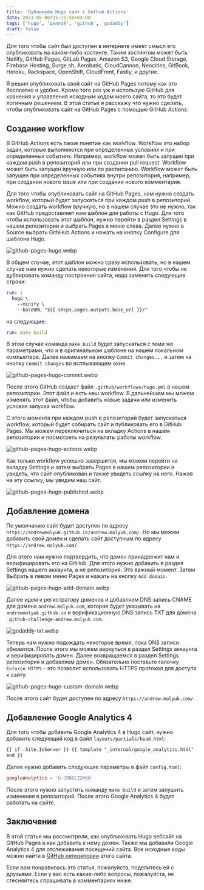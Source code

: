 ```yaml
---
title: 'Публикуем Hugo сайт с Guthub Actions'
date: 2023-05-06T15:25:58+03:00
tags: ['hugo', 'деплой', 'github', 'godaddy']
draft: false
---
```


Для того чтобы сайт был доступен в интернете имеет смысл его опубликовать на
каком-либо хостинге. Таким хостингом может быть Netlify, GitHub Pages, GitLab
Pages, Amazon S3, Google Cloud Storage, Firebase Hosting, Surge.sh, Aerobatic,
CloudCannon, Neocities, GitBook, Heroku, Rackspace, OpenShift, CloudFront,
Fastly, и другие.

<!--more-->

Я решил опубликовать свой сайт на GitHub Pages потому как это бесплатно и
удобно. Кроме того раз уж я использую GitHub для хранения и управления исходным
кодом моего сайта, то это будет логичным решением. В этой статье я расскажу что
нужно сделать, чтобы опубликовать сайт на GitHub Pages с помощью GitHub Actions.

## Создание workflow

В GitHub Actions есть такое понятие как workflow. Workflow это набор задач,
которые выполняются при определенных условиях и при определенных событиях.
Например, workflow может быть запущен при каждом push в репозиторий или при
создании pull request. Workflow может быть запущен вручную или по расписанию.
Workflow может быть запущен при определенных событиях внутри репозитория,
например, при создании нового issue или при создании нового комментария.

Для того чтобы опубликовать сайт на GitHub Pages, нам нужно создать workflow,
который будет запускаться при каждом push в репозиторий. Можно создать workflow
вручную, но в нашем случае это не нужно, так как GitHub предоставляет нам шаблон
для работы с Hugo. Для того чтобы использовать этот шаблон, нужно перейти в
раздел Settings в нашем репозитории и выбрать Pages в меню слева. Далее нужно в
Source выбрать GithHub Actions и нажать на кнопку Configure для шаблона Hugo.

![github-pages-hugo.webp](github-pages-hugo.webp)

В общем случае, этот шаблон можно сразу использовать, но в нашем случае нам
нужно сделать некоторые изменения. Для того чтобы не дублировать команду
построения сайта, надо заменить следующие строки:

```yaml
run: |
  hugo \
    --minify \
    --baseURL "${{ steps.pages.outputs.base_url }}/"
```

на следующие:

```yaml
run: make build
```

В этом случае команда `make build` будет запускаться с теми же параметрами, что
и в оригинальном шаблоне на нашем локальном компьютере. Далее нажимаем на кнопку
`Commit changes...` и затем на кнопку `Commit changes` во всплывающем окне.

![github-pages-hugo-commit.webp](github-pages-hugo-commit.webp)

После этого GitHub создаст файл `.github/workflows/hugo.yml` в нашем
репозитории. Этот файл и есть наш workflow. В дальнейшем мы можем изменять этот
файл, чтобы добавить новые задачи или изменить условия запуска workflow.

С этого момента при каждом push в репозиторий будет запускаться workflow,
который будет собирать сайт и публиковать его в GitHub Pages. Мы можем
переключиться на вкладку Actions в нашем репозитории и посмотреть на результаты
работы workflow.

![github-pages-hugo-actions.webp](github-pages-hugo-actions.webp)

Как только workflow успешно завершится, мы можем перейти на вкладку Settings и
затем выбрать Pages в нашем репозитории и увидеть, что сайт опубликован и также
увидеть ссылку на него. Нажав на эту ссылку, мы увидим наш сайт.

![github-pages-hugo-published.webp](github-pages-hugo-published.webp)

## Добавление домена

По умолчанию сайт будет доступен по адресу
`https://andrewmolyuk.github.io/andrew.molyuk.com/`. Но мы можем добавить свой
домен и сделать сайт доступным по адресу `https://andrew.molyuk.com/`.

Для этого нам нужно подтвердить, что домен принадлежит нам и верифицировать его
на GitHub. Для этого нужно добавить в раздел Settings нашего аккаунта, а не
репозитория. Это важный момент. Затем Выбрать в левом меню Pages и нажать на
кнопку `Add domain`.

![github-pages-hugo-add-domain.webp](github-pages-hugo-add-domain.webp)

Далее идем к регистратору доменов и добавляем DNS запись CNAME для домена
`andrew.molyuk.com`, которая будет указывать на `andrewmolyuk.github.io` и
верификационную DNS запись TXT для домена `_github-challenge-andrew.molyuk.com`.

![godaddy-txt.webp](godaddy-dns.webp)

Теперь нам нужно подождать некоторое время, пока DNS записи обновятся. После
этого мы можем вернуться в раздел Settings аккаунта и верифицировать домен.
Далее возвращаемся в раздел Settings репозитория и добавляем домен. Обязательно
поставьте галочку `Enforce HTTPS` - это позволит использовать HTTPS протокол для
доступа к сайту.

![github-pages-hugo-custom-domain.webp](github-pages-hugo-custom-domain.webp)

После этого сайт будет доступен по адресу `https://andrew.molyuk.com/`.

## Добавление Google Analytics 4

Для того чтобы добавить Google Analytics 4 в Hugo сайт, нужно добавить следующий
код в файл `layouts/partials/head.html`:

```html
{{ if .Site.IsServer }} {{ template "_internal/google_analytics.html" . }} {{
end }}
```

Далее нужно добавить следующие параметры в файл `config.toml`:

```toml
googleAnalytics = 'G-J9DSCZ2KKH'
```

После этого нужно запустить команду `make build` и затем запушить изменения в
репозиторий. После этого Google Analytics 4 будет работать на сайте.

## Заключение

В этой статье мы рассмотрели, как опубликовать Hugo вебсайт на GitHub Pages и
как добавить к нему домен. Также мы добавили Google Analytics 4 для отслеживания
посещений сайта. Все исходные коды можно найти в
[GitHub репозитории](https://github.com/andrewmolyuk/andrew.molyuk.com) этого
сайта.

Если вам понравилась эта статья, пожалуйста, поделитесь ей с друзьями. Если у
вас есть какие-либо вопросы, пожалуйста, не стесняйтесь спрашивать в
комментариях ниже.
